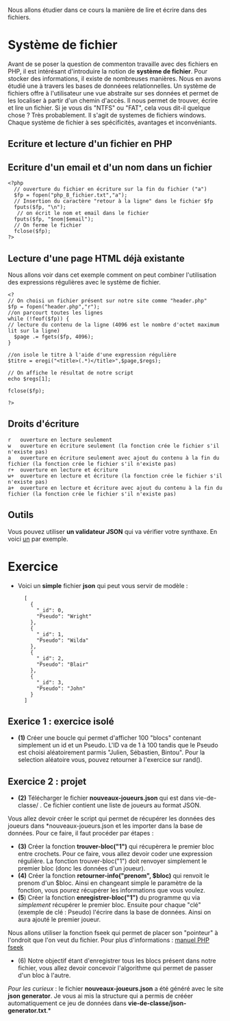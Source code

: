 Nous allons étudier dans ce cours la manière de lire et écrire dans des fichiers.

# Système de fichier

Avant de se poser la question de commenton travaille avec des fichiers en PHP, il est intérésant d'introduire la notion de **système de fichier**.
Pour stocker des informations, il existe de nombreuses manières. Nous en avons étudié une à travers les bases de donnéees relationnelles. 
Un système de fichiers offre à l'utilisateur une vue abstraite sur ses données et permet de les localiser à partir d'un chemin d'accès. Il nous permet de trouver, écrire et lire un fichier.
Si je vous dis "NTFS" ou "FAT", cela vous dit-il quelque chose ? Très probablement. Il s'agit de systemes de fichiers windows. Chaque système de fichier à ses spécificités, avantages et inconvéniants. 

## Ecriture et lecture d'un fichier en PHP

## Ecriture d'un email et d'un nom dans un fichier

    <?php
      // ouverture du fichier en écriture sur la fin du fichier ("a")
      $fp = fopen("php_8_fichier.txt","a"); 
      // Insertion du caractère "retour à la ligne" dans le fichier $fp
      fputs($fp, "\n");
       // on écrit le nom et email dans le fichier
      fputs($fp, "$nom|$email");
      // On ferme le fichier
      fclose($fp);
    ?>

## Lecture d'une page HTML déjà existante

Nous allons voir dans cet exemple comment on peut combiner l'utilisation des expressions régulières avec le système de fichier.

    <?
    // On choisi un fichier présent sur notre site comme "header.php"
    $fp = fopen("header.php","r");
    //on parcourt toutes les lignes
    while (!feof($fp)) { 
    // lecture du contenu de la ligne (4096 est le nombre d'octet maximum lit sur la ligne)
      $page .= fgets($fp, 4096); 
    }
    
    //on isole le titre à l'aide d'une expression régulière
    $titre = eregi("<title>(.*)</title>",$page,$regs); 
   
    // On affiche le résultat de notre script
    echo $regs[1];
    
    fclose($fp);
    
    ?>


## Droits d'écriture

    r	ouverture en lecture seulement
    w	ouverture en écriture seulement (la fonction crée le fichier s'il n'existe pas)
    a	ouverture en écriture seulement avec ajout du contenu à la fin du fichier (la fonction crée le fichier s'il n'existe pas)
    r+	ouverture en lecture et écriture
    w+	ouverture en lecture et écriture (la fonction crée le fichier s'il n'existe pas)
    a+	ouverture en lecture et écriture avec ajout du contenu à la fin du fichier (la fonction crée le fichier s'il n'existe pas)


## Outils

Vous pouvez utiliser **un validateur JSON** qui va vérifier votre synthaxe. En voici [un](http://jsonlint.com/) par exemple.


# Exercice 

* Voici un **simple** fichier **json** qui peut vous servir de modèle :

        [
          {
            "_id": 0,
            "Pseudo": "Wright"
          },
          {
            "_id": 1,
            "Pseudo": "Wilda"
          },
          {
            "_id": 2,
            "Pseudo": "Blair"
          },
          {
            "_id": 3,
            "Pseudo": "John"
          }
        ]
    

## Exerice 1 : exercice isolé

* **(1)** Créer une boucle qui permet d'afficher 100 "blocs" contenant simplement un id et un Pseudo. L'ID va de 1 à 100 tandis que le Pseudo est choisi aléatoirement parmis "Julien, Sébastien, Bintou". Pour la selection aléatoire vous, pouvez retourner à l'exercice sur rand().

## Exercice 2 : projet

* **(2)** Télécharger le fichier **nouveaux-joueurs.json** qui est dans vie-de-classe/ . Ce fichier contient une liste de joueurs au format JSON.

Vous allez devoir créer le script qui permet de récupérer les données des joueurs dans *nouveaux-joueurs.json et les importer dans la base de données. Pour ce faire, il faut procéder par étapes :
* **(3)** Créer la fonction **trouver-bloc("1")** qui récupèrera le premier bloc entre crochets. Pour ce faire, vous allez devoir coder une expression régulière.  La fonction trouver-bloc("1") doit renvoyer simplement le premier bloc (donc les données d'un joueur).
* **(4)** Créer la fonction **retourner-info("prenom", $bloc)** qui renvoit le prenom d'un $bloc. Ainsi en changeant simple le paramètre de la fonction, vous pourez récupérer les informations que vous voulez. 
* **(5**) Créer la fonction **enregistrer-bloc("1")** du programme qu via *simplement* récupérer le premier bloc. Ensuite pour chaque "clé" (exemple de clé : Pseudo) l'écrire dans la base de données. Ainsi on aura ajouté le premier joueur.


Nous allons utiliser la fonction fseek qui permet de placer son "pointeur" à l'ondroit que l'on veut du fichier.
Pour plus d'informations : [manuel PHP fseek](http://php.net/manual/fr/function.fseek.php)
* (6) Notre objectif étant d'enregistrer tous les blocs présent dans notre fichier, vous allez devoir concevoir l'algorithme qui permet de passer d'un bloc à l'autre.


*Pour les curieux* : le fichier **nouveaux-joueurs.json** a été généré avec le site **json generator**. Je vous ai mis la structure qui a permis de crééer automatiquement ce jeu de données dans **vie-de-classe/json-generator.txt**.*



